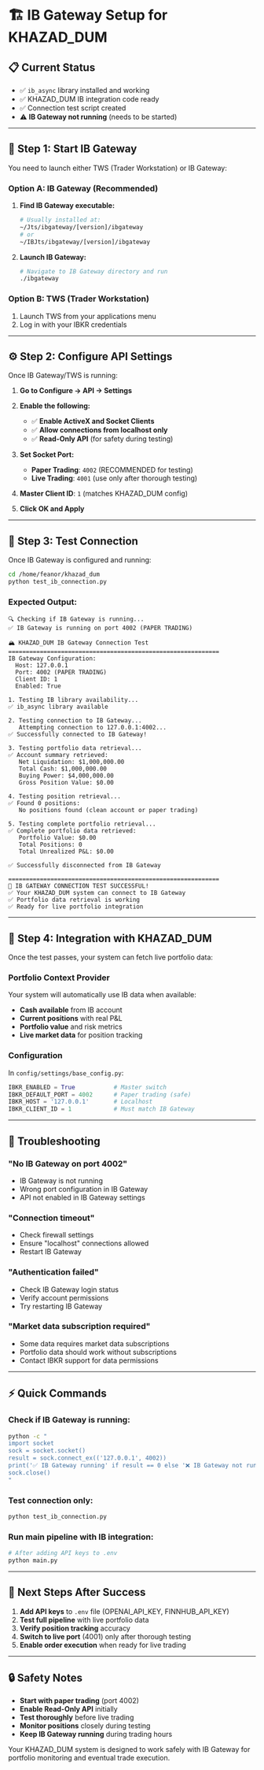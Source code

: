 # 🏗️ IB Gateway Setup for KHAZAD_DUM

## 📋 **Current Status**
- ✅ `ib_async` library installed and working
- ✅ KHAZAD_DUM IB integration code ready  
- ✅ Connection test script created
- ⚠️ **IB Gateway not running** (needs to be started)

---

## 🚀 **Step 1: Start IB Gateway**

You need to launch either TWS (Trader Workstation) or IB Gateway:

### **Option A: IB Gateway (Recommended)**
1. **Find IB Gateway executable:**
   ```bash
   # Usually installed at:
   ~/Jts/ibgateway/[version]/ibgateway
   # or
   ~/IBJts/ibgateway/[version]/ibgateway
   ```

2. **Launch IB Gateway:**
   ```bash
   # Navigate to IB Gateway directory and run
   ./ibgateway
   ```

### **Option B: TWS (Trader Workstation)**  
1. Launch TWS from your applications menu
2. Log in with your IBKR credentials

---

## ⚙️ **Step 2: Configure API Settings**

Once IB Gateway/TWS is running:

1. **Go to Configure → API → Settings**
2. **Enable the following:**
   - ✅ **Enable ActiveX and Socket Clients**
   - ✅ **Allow connections from localhost only**
   - ✅ **Read-Only API** (for safety during testing)

3. **Set Socket Port:**
   - **Paper Trading**: `4002` (RECOMMENDED for testing)
   - **Live Trading**: `4001` (use only after thorough testing)

4. **Master Client ID**: `1` (matches KHAZAD_DUM config)

5. **Click OK and Apply**

---

## 🧪 **Step 3: Test Connection**

Once IB Gateway is configured and running:

```bash
cd /home/feanor/khazad_dum
python test_ib_connection.py
```

### **Expected Output:**
```
🔍 Checking if IB Gateway is running...
✅ IB Gateway is running on port 4002 (PAPER TRADING)

🏔️ KHAZAD_DUM IB Gateway Connection Test
============================================================
IB Gateway Configuration:
  Host: 127.0.0.1
  Port: 4002 (PAPER TRADING)
  Client ID: 1
  Enabled: True

1. Testing IB library availability...
✅ ib_async library available

2. Testing connection to IB Gateway...
   Attempting connection to 127.0.0.1:4002...
✅ Successfully connected to IB Gateway!

3. Testing portfolio data retrieval...
✅ Account summary retrieved:
   Net Liquidation: $1,000,000.00
   Total Cash: $1,000,000.00
   Buying Power: $4,000,000.00
   Gross Position Value: $0.00

4. Testing position retrieval...
✅ Found 0 positions:
   No positions found (clean account or paper trading)

5. Testing complete portfolio retrieval...
✅ Complete portfolio data retrieved:
   Portfolio Value: $0.00
   Total Positions: 0
   Total Unrealized P&L: $0.00

✅ Successfully disconnected from IB Gateway

============================================================
🎉 IB GATEWAY CONNECTION TEST SUCCESSFUL!
✅ Your KHAZAD_DUM system can connect to IB Gateway
✅ Portfolio data retrieval is working
✅ Ready for live portfolio integration
```

---

## 🔧 **Step 4: Integration with KHAZAD_DUM**

Once the test passes, your system can fetch live portfolio data:

### **Portfolio Context Provider**
Your system will automatically use IB data when available:
- **Cash available** from IB account
- **Current positions** with real P&L
- **Portfolio value** and risk metrics
- **Live market data** for position tracking

### **Configuration**
In `config/settings/base_config.py`:
```python
IBKR_ENABLED = True           # Master switch
IBKR_DEFAULT_PORT = 4002      # Paper trading (safe)
IBKR_HOST = '127.0.0.1'       # Localhost
IBKR_CLIENT_ID = 1            # Must match IB Gateway
```

---

## 🚨 **Troubleshooting**

### **"No IB Gateway on port 4002"**
- IB Gateway is not running
- Wrong port configuration in IB Gateway
- API not enabled in IB Gateway settings

### **"Connection timeout"**  
- Check firewall settings
- Ensure "localhost" connections allowed
- Restart IB Gateway

### **"Authentication failed"**
- Check IB Gateway login status
- Verify account permissions
- Try restarting IB Gateway

### **"Market data subscription required"**
- Some data requires market data subscriptions
- Portfolio data should work without subscriptions
- Contact IBKR support for data permissions

---

## ⚡ **Quick Commands**

### **Check if IB Gateway is running:**
```bash
python -c "
import socket
sock = socket.socket()
result = sock.connect_ex(('127.0.0.1', 4002))
print('✅ IB Gateway running' if result == 0 else '❌ IB Gateway not running')
sock.close()
"
```

### **Test connection only:**
```bash
python test_ib_connection.py
```

### **Run main pipeline with IB integration:**
```bash
# After adding API keys to .env
python main.py
```

---

## 🎯 **Next Steps After Success**

1. **Add API keys** to `.env` file (OPENAI_API_KEY, FINNHUB_API_KEY)
2. **Test full pipeline** with live portfolio data
3. **Verify position tracking** accuracy  
4. **Switch to live port** (4001) only after thorough testing
5. **Enable order execution** when ready for live trading

---

## 🔒 **Safety Notes**

- **Start with paper trading** (port 4002)
- **Enable Read-Only API** initially  
- **Test thoroughly** before live trading
- **Monitor positions** closely during testing
- **Keep IB Gateway running** during trading hours

Your KHAZAD_DUM system is designed to work safely with IB Gateway for portfolio monitoring and eventual trade execution.